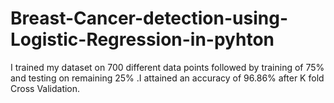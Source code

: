 # Breast-Cancer-detection-using-Logistic-Regression-in-pyhton
I trained my dataset on 700 different data points followed by training of 75% and testing on remaining 25% .I attained an accuracy of 96.86% after K fold Cross Validation.
